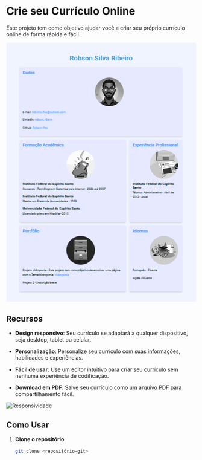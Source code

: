 # Crie seu Currículo Online

Este projeto tem como objetivo ajudar você a criar seu próprio currículo online de forma rápida e fácil.

![Exemplo de Currículo Online](https://github.com/Robson-ifes/Curriculo/blob/main/Curriculo.png)

## Recursos

- **Design responsivo**: Seu currículo se adaptará a qualquer dispositivo, seja desktop, tablet ou celular.
  
- **Personalização**: Personalize seu currículo com suas informações, habilidades e experiências.
  
- **Fácil de usar**: Use um editor intuitivo para criar seu currículo sem nenhuma experiência de codificação.
  
- **Download em PDF**: Salve seu currículo como um arquivo PDF para compartilhamento fácil.

![Responsividade](caminho/para/imagem/responsividade.png)

## Como Usar

1. **Clone o repositório**:
   ```bash
   git clone <repositório-git>
